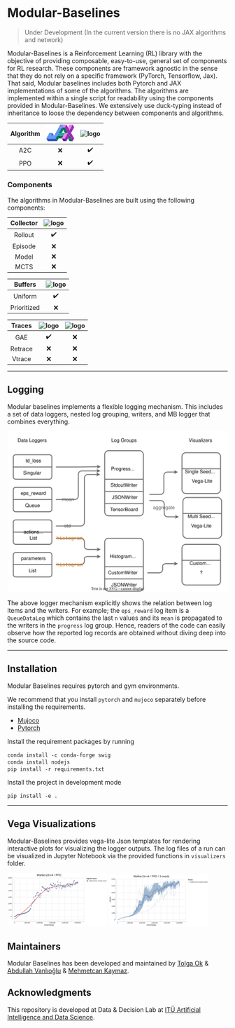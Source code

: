 # Modular-Baselines

> Under Development (In the current version there is no JAX algorithms and network)

Modular-Baselines is a Reinforcement Learning (RL) library with the objective of providing composable, easy-to-use, general set of components for RL research. These components are framework agnostic in the sense that they do not rely on a specific framework (PyTorch, Tensorflow, Jax). That said, Modular baselines includes both Pytorch and JAX implementations of some of the algorithms. The algorithms are implemented within a single script for readability using the components provided in Modular-Baselines. We extensively use duck-typing instead of inheritance to loose the dependency between components and algorithms. 

| Algorithm |  <img src="https://raw.githubusercontent.com/google/jax/main/images/jax_logo_250px.png" width = 64px alt="logo"></img> | <img src="https://pytorch.org/assets/images/pytorch-logo.png" width = 50px  height = 50px alt="logo"></img> |
|:-----:|:---------:|:---------:|
|  A2C  |:x:|:heavy_check_mark:|
|  PPO  |:x:|:heavy_check_mark:|

### **Components**
The algorithms in Modular-Baselines are built using the following components:


| Collector |  <img src="https://raw.githubusercontent.com/numpy/numpy/main/branding/logo/logomark/numpylogoicon.svg" width = 64px alt="logo"></img>  |
|:-----:|:---------:|
|  Rollout  |:heavy_check_mark:|
|  Episode  |:x:|
|  Model  |:x:|
|  MCTS  |:x:|

| Buffers |  <img src="https://raw.githubusercontent.com/numpy/numpy/main/branding/logo/logomark/numpylogoicon.svg" width = 64px alt="logo"></img>  |
|:-----:|:---------:|
|  Uniform  |:heavy_check_mark:|
|  Prioritized  |:x:|

| Traces |  <img src="https://raw.githubusercontent.com/numpy/numpy/main/branding/logo/logomark/numpylogoicon.svg" width = 64px alt="logo"></img>  | <img src="https://pytorch.org/assets/images/pytorch-logo.png" width = 50px  height = 50px alt="logo"></img> |
|:-----:|:---------:|:---------:|
|  GAE  |:heavy_check_mark:|:x:|
|  Retrace  |:x:|:x:|
|  Vtrace  |:x:|:x:|



- - -
## Logging

Modular baselines implements a flexible logging mechanism. This includes a set of data loggers, nested log grouping, writers, and MB logger that combines everything. 

<img src="./docs/loggers.svg">

The above logger mechanism explicitly shows the relation between log items and the writers. For example; the ```eps_reward``` log item is a ```QueueDataLog``` which contains the last ```n``` values and its ```mean``` is propagated to the writers in the ```progress``` log group. Hence, readers of the code can easily observe how the reported log records are obtained without diving deep into the source code.

- - -
## Installation

Modular Baselines requires pytorch and gym environments.

We recommend that you install ```pytorch``` and ```mujoco``` separately before installing the requirements. 

- [Mujoco](https://github.com/openai/mujoco-py)
- [Pytorch](https://pytorch.org/get-started/locally/) 

Install the requirement packages by running

```
conda install -c conda-forge swig
conda install nodejs
pip install -r requirements.txt
```

Install the project in development mode

```
pip install -e .
```

- - -
## Vega Visualizations

Modular-Baselines provides vega-lite Json templates for rendering interactive plots for visualizing the logger outputs. The log files of a run can be visualized in Jupyter Notebook via the provided functions in ```visualizers``` folder.

<p float="left">
  <img src="docs/single-seed.svg" width="45%" />
  <img src="docs/multi-seed.svg" width="45%" />
</p>


## Maintainers

Modular Baselines has been developed and maintained by [Tolga Ok](https://tolgaok.github.io./) & [Abdullah Vanlıoğlu](https://github.com/AbdullahVanlioglu) & [Mehmetcan Kaymaz](https://github.com/MehmetcanKaymaz).

## Acknowledgments

 This repository is developed at Data & Decision Lab at [ITÜ Artificial Intelligence and Data Science](https://ai.itu.edu.tr).